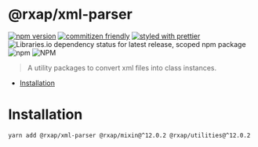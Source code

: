 @rxap/xml-parser
======

[![npm version](https://img.shields.io/npm/v/@rxap/xml-parser?style=flat-square)](https://www.npmjs.com/package/@rxap/xml-parser)
[![commitizen friendly](https://img.shields.io/badge/commitizen-friendly-brightgreen.svg?style=flat-square)](https://commitizen.github.io/cz-cli/)
[![styled with prettier](https://img.shields.io/badge/styled_with-prettier-ff69b4.svg?style=flat-square)](https://github.com/prettier/prettier)
![Libraries.io dependency status for latest release, scoped npm package](https://img.shields.io/librariesio/release/npm/@rxap/xml-parser)
![npm](https://img.shields.io/npm/dm/@rxap/xml-parser)
![NPM](https://img.shields.io/npm/l/@rxap/xml-parser)

> A utility packages to convert xml files into class instances.

- [Installation](#installation)

# Installation

```
yarn add @rxap/xml-parser @rxap/mixin@^12.0.2 @rxap/utilities@^12.0.2
```

